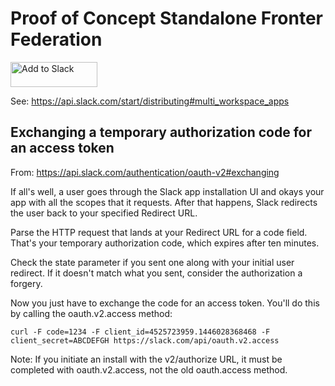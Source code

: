 # Proof of Concept Standalone Fronter Federation


<a href="https://slack.com/oauth/v2/authorize?client_id=4525723959.1446028368468&scope=&user_scope=users.profile:read,users.profile:write"><img alt="Add to Slack" height="40" width="139" src="https://platform.slack-edge.com/img/add_to_slack.png" srcSet="https://platform.slack-edge.com/img/add_to_slack.png 1x, https://platform.slack-edge.com/img/add_to_slack@2x.png 2x" /></a>

See: https://api.slack.com/start/distributing#multi_workspace_apps



## Exchanging a temporary authorization code for an access token

From: https://api.slack.com/authentication/oauth-v2#exchanging

If all's well, a user goes through the Slack app installation UI and okays your app with all the scopes that it requests. After that happens, Slack redirects the user back to your specified Redirect URL.

Parse the HTTP request that lands at your Redirect URL for a code field. That's your temporary authorization code, which expires after ten minutes.

Check the state parameter if you sent one along with your initial user redirect. If it doesn't match what you sent, consider the authorization a forgery.

Now you just have to exchange the code for an access token. You'll do this by calling the oauth.v2.access method:

```
curl -F code=1234 -F client_id=4525723959.1446028368468 -F client_secret=ABCDEFGH https://slack.com/api/oauth.v2.access
```

Note: If you initiate an install with the v2/authorize URL, it must be completed with oauth.v2.access, not the old oauth.access method.